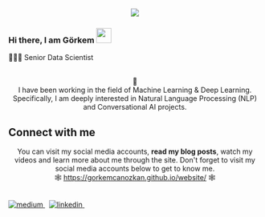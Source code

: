 <h1 align="center">
  <a href="https://git.io/typing-svg">
    <img src="https://readme-typing-svg.herokuapp.com/?lines=Hello!+👋;I+am+Görkem+ÖZKAN&center=true&size=25">
  </a>
</h1>


### Hi there, I am Görkem <img src="https://user-images.githubusercontent.com/42378118/110234147-e3259600-7f4e-11eb-95be-0c4047144dea.gif" width="30">
👨🏻‍💻 Senior Data Scientist <br>

<p align="center">
<br>
🙌 <br>
I have been working in the field of Machine Learning & Deep Learning.
Specifically, I am deeply interested in Natural Language Processing (NLP) and Conversational AI projects.
</p>
  
## Connect with me 
<p align="center">
  You can visit my social media accounts, <b>read my blog posts</b>, watch my videos and learn more about me through the site. Don't forget to visit my social media accounts below to get to know me. <br>
🕸️ <a href="https://gorkemcanozkan.github.io/website/">https://gorkemcanozkan.github.io/website/</a> 🕸️

</p>  
<br>

<a href="https://medium.com/@gorkemcanozkan" target="_blank">
<img src=https://img.shields.io/badge/medium-%23000000.svg?&style=for-the-badge&logo=medium&logoColor=green alt=medium style="margin-bottom: 5px;" />
</a> &nbsp;

<a href="https://www.linkedin.com/in/gorkem-can-ozkan/" target="_blank">
<img src=https://img.shields.io/badge/linkedin-%231E77B5.svg?&style=for-the-badge&logo=linkedin&logoColor=white alt=linkedin style="margin-bottom: 5px;" />
</a> &nbsp;
  
</div>  

